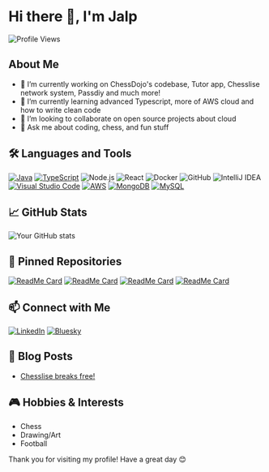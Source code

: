 # Hi there 👋, I'm Jalp

![Profile Views](https://komarev.com/ghpvc/?username=jalpp&color=green)

## About Me

- 🔭 I’m currently working on ChessDojo's codebase, Tutor app, Chesslise network system, Passdiy and much more!
- 🌱 I’m currently learning advanced Typescript, more of AWS cloud and how to write clean code
- 👯 I’m looking to collaborate on open source projects about cloud
- 💬 Ask me about coding, chess, and fun stuff


## 🛠️ Languages and Tools

[![Java](https://img.shields.io/badge/Java-%23ED8B00.svg?logo=openjdk&logoColor=white)](#)
[![TypeScript](https://img.shields.io/badge/TypeScript-3178C6?logo=typescript&logoColor=fff)](#)
![Node.js](https://img.shields.io/badge/-Node.js-05122A?style=flat&logo=node.js)
![React](https://img.shields.io/badge/-React-05122A?style=flat&logo=react)
![Docker](https://img.shields.io/badge/-Docker-05122A?style=flat&logo=docker)
![GitHub](https://img.shields.io/badge/-GitHub-05122A?style=flat&logo=github)
![IntelliJ IDEA](https://img.shields.io/badge/IDE-IntelliJ%20IDEA-blue?logo=intellij-idea)
[![Visual Studio Code](https://custom-icon-badges.demolab.com/badge/Visual%20Studio%20Code-0078d7.svg?logo=vsc&logoColor=white)](#)
[![AWS](https://img.shields.io/badge/AWS-%23FF9900.svg?logo=amazon-web-services&logoColor=white)](#)
[![MongoDB](https://img.shields.io/badge/MongoDB-%234ea94b.svg?logo=mongodb&logoColor=white)](#)
[![MySQL](https://img.shields.io/badge/MySQL-4479A1?logo=mysql&logoColor=fff)](#)

## 📈 GitHub Stats

![Your GitHub stats](https://github-readme-stats.vercel.app/api?username=jalpp&show_icons=true&theme=radical)

## 📌 Pinned Repositories

[![ReadMe Card](https://github-readme-stats.vercel.app/api/pin/?username=jalpp&repo=chesslise)](https://github.com/jalpp/chesslise)
[![ReadMe Card](https://github-readme-stats.vercel.app/api/pin/?username=jalpp&repo=passdiy)](https://github.com/jalpp/passdiy)
[![ReadMe Card](https://github-readme-stats.vercel.app/api/pin/?username=jackstenglein&repo=chess-dojo-scheduler)](https://github.com/jackstenglein/chess-dojo-scheduler)
[![ReadMe Card](https://github-readme-stats.vercel.app/api/pin/?username=jalpp&repo=core)](https://github.com/jalpp/core)

## 📫 Connect with Me

[![LinkedIn](https://img.shields.io/badge/-LinkedIn-0077B5?style=flat&logo=linkedin&logoColor=white)](https://www.linkedin.com/in/jalp-panchal/)
[![Bluesky](https://img.shields.io/badge/-Bluesky-1DA1F2?style=flat&logo=bluesky&logoColor=white)](https://bsky.app/profile/nmp123.bsky.social)


## 📝 Blog Posts

<!-- BLOG-POST-LIST:START -->
- [Chesslise breaks free!](https://lichess.org/@/Noobmasterplayer123/blog/chesslise-breaks-free/ywQIrVDo)
<!-- BLOG-POST-LIST:END -->

## 🎮 Hobbies & Interests

- Chess
- Drawing/Art
- Football

Thank you for visiting my profile! Have a great day 😊
